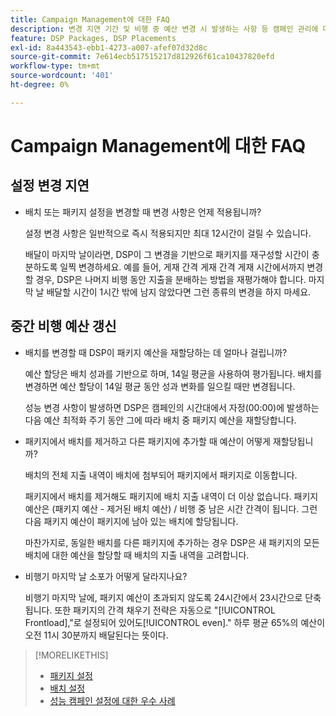 ```yaml
---
title: Campaign Management에 대한 FAQ
description: 변경 지연 기간 및 비행 중 예산 변경 시 발생하는 사항 등 캠페인 관리에 대해 자세히 알아보십시오.
feature: DSP Packages, DSP Placements
exl-id: 8a443543-ebb1-4273-a007-afef07d32d8c
source-git-commit: 7e614ecb517515217d812926f61ca10437820efd
workflow-type: tm+mt
source-wordcount: '401'
ht-degree: 0%

---
```


# Campaign Management에 대한 FAQ

<!-- Most of this information should be moved into the relevant topics (especially editing topics). -->

## 설정 변경 지연

* 배치 또는 패키지 설정을 변경할 때 변경 사항은 언제 적용됩니까?

   설정 변경 사항은 일반적으로 즉시 적용되지만 최대 12시간이 걸릴 수 있습니다.

   배달이 마지막 날이라면, DSP이 그 변경을 기반으로 패키지를 재구성할 시간이 충분하도록 일찍 변경하세요. 예를 들어, 게재 간격 게재 간격 게재 시간에서까지 변경할 경우, DSP은 나머지 비행 동안 지출을 분배하는 방법을 재평가해야 합니다. 마지막 날 배달할 시간이 1시간 밖에 남지 않았다면 그런 종류의 변경을 하지 마세요.

## 중간 비행 예산 갱신

* 배치를 변경할 때 DSP이 패키지 예산을 재할당하는 데 얼마나 걸립니까?

   예산 할당은 배치 성과를 기반으로 하며, 14일 평균을 사용하여 평가됩니다. 배치를 변경하면 예산 할당이 14일 평균 동안 성과 변화를 일으킬 때만 변경됩니다.

   성능 변경 사항이 발생하면 DSP은 캠페인의 시간대에서 자정(00:00)에 발생하는 다음 예산 최적화 주기 동안 그에 따라 배치 중 패키지 예산을 재할당합니다.

* 패키지에서 배치를 제거하고 다른 패키지에 추가할 때 예산이 어떻게 재할당됩니까?

   배치의 전체 지출 내역이 배치에 첨부되어 패키지에서 패키지로 이동합니다.

   패키지에서 배치를 제거해도 패키지에 배치 지출 내역이 더 이상 없습니다. 패키지 예산은 (패키지 예산 - 제거된 배치 예산) / 비행 중 남은 시간 간격이 됩니다. 그런 다음 패키지 예산이 패키지에 남아 있는 배치에 할당됩니다.

   마찬가지로, 동일한 배치를 다른 패키지에 추가하는 경우 DSP은 새 패키지의 모든 배치에 대한 예산을 할당할 때 배치의 지출 내역을 고려합니다.

* 비행기 마지막 날 소포가 어떻게 달라지나요?

   비행기 마지막 날에, 패키지 예산이 초과되지 않도록 24시간에서 23시간으로 단축됩니다. 또한 패키지의 간격 채우기 전략은 자동으로 &quot;[!UICONTROL Frontload],&quot;로 설정되어 있어도[!UICONTROL even].&quot; 하루 평균 65%의 예산이 오전 11시 30분까지 배달된다는 뜻이다.

>[!MORELIKETHIS]
>
>* [패키지 설정](/help/dsp/campaign-management/packages/package-settings.md)
>* [배치 설정](/help/dsp/campaign-management/placements/placement-settings.md)
>* [성능 캠페인 설정에 대한 우수 사례](/help/dsp/optimization/campaign-best-practices-performance.md)

